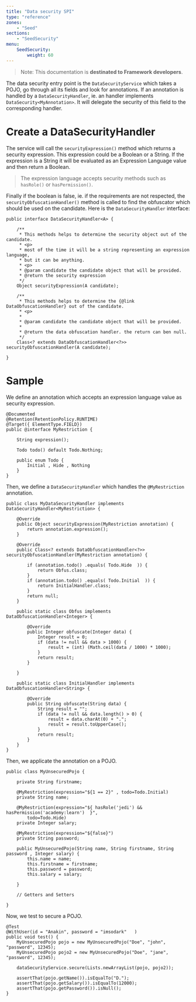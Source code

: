 ```yaml
---
title: "Data security SPI"
type: "reference"
zones:
    - "Seed"
sections:
    - "SeedSecurity"
menu:
    SeedSecurity:
        weight: 60
---
```


> Note: This documentation is **destinated to Framework developers**.

The data security entry point is the `DataSecurityService` which takes a POJO, go through all its fields and look for annotations. If an annotation is handled by a `DataSecurityHandler`, ie. an handler implements `DataSecurity<MyAnnotation>`. It will delegate the security of this field to the corresponding handler.

# Create a DataSecurityHandler

The service will call the `securityExpression()` method which returns a security expression. This expression could be a Boolean or a String. If the expression is a String it will be evaluated as an Expression Language value and then return a Boolean.

> The expression language accepts security methods such as `hasRole()` or `hasPermission()`.

Finally if the boolean is false, ie. if the requirements are not respected, the `securityObfuscationHandler()` method is called to find the obfuscator which should be used on the candidate. Here is the `DataSecurityHandler` interface:
    
    public interface DataSecurityHandler<A> {
    	
    	/**
    	 * This methods helps to determine the security object out of the candidate.
    	 * <p>
    	 * most of the time it will be a string representing an expression language,
    	 * but it can be anything.
    	 * <p>
    	 * @param candidate the candidate object that will be provided.
    	 * @return the security expression
    	 */
    	Object securityExpression(A candidate);
    	
    	/**
    	 * This methods helps to determine the {@link DataObfuscationHandler} out of the candidate.
    	 * <p>
    	 * 
    	 * @param candidate the candidate object that will be provided.
    	 * 
    	 * @return the data obfuscation handler. the return can ben null.
    	 */
    	Class<? extends DataObfuscationHandler<?>> securityObfuscationHandler(A candidate);
    	
    }

# Sample 

We define an annotation which accepts an expression language value as security expression.
    
    @Documented
    @Retention(RetentionPolicy.RUNTIME)
    @Target({ ElementType.FIELD})
    public @interface MyRestriction {
    	
    	String expression();
    	
    	Todo todo() default Todo.Nothing;
    
    	public enum Todo {
    		Initial , Hide , Nothing
    	}
    }

Then, we define a `DataSecurityHandler` which handles the `@MyRestriction` annotation.

    public class MyDataSecurityHandler implements DataSecurityHandler<MyRestriction> {
    
    	@Override
    	public Object securityExpression(MyRestriction annotation) {
    		return annotation.expression();
    	}
    
    	@Override
    	public Class<? extends DataObfuscationHandler<?>> securityObfuscationHandler(MyRestriction annotation) {
    
    		if (annotation.todo() .equals( Todo.Hide  )) {
    			return Obfus.class;
    		}
    		if (annotation.todo() .equals( Todo.Initial  )) {
    			return InitialHandler.class;
    		}
    		return null;
    	}
    	
    	public static class Obfus implements DataObfuscationHandler<Integer> {
    
    		@Override
    		public Integer obfuscate(Integer data) {
                Integer result = 0;
    			if (data != null && data > 1000) {
                	result = (int) (Math.ceil(data / 1000) * 1000);
                }
    			return result;
    		}
    		
    	}
    	
    	public static class InitialHandler implements DataObfuscationHandler<String> {
    
    		@Override
    		public String obfuscate(String data) {
    			String result = "";
    			if (data != null && data.length() > 0) {
    				result = data.charAt(0) + ".";
                    result = result.toUpperCase();
    			}
    			return result;
    		}
    	}
    }

Then, we applicate the annotation on a POJO.
    
    public class MyUnsecuredPojo {
    	
    	private String firstname;
    	
    	@MyRestriction(expression="${1 == 2}" , todo=Todo.Initial)
    	private String name;
    	
    	@MyRestriction(expression="${ hasRole('jedi') && hasPermission('academy:learn')  }",
            todo=Todo.Hide)
    	private Integer salary;
    
    	@MyRestriction(expression="${false}")
    	private String password;
    
    	public MyUnsecuredPojo(String name, String firstname, String password , Integer salary) {
    		this.name = name;
    		this.firstname = firstname;
    		this.password = password;
    		this.salary = salary;
    		
    	}
    	
        // Getters and Setters    	
    
    }


Now, we test to secure a POJO.
	
	@Test
    @WithUser(id = "Anakin", password = "imsodark"   )
	public void test() {
		MyUnsecuredPojo pojo = new MyUnsecuredPojo("Doe", "john", "password", 12345);
		MyUnsecuredPojo pojo2 = new MyUnsecuredPojo("Doe", "jane", "password", 12345);
		
		dataSecurityService.secure(Lists.newArrayList(pojo, pojo2));

		assertThat(pojo.getName()).isEqualTo("D.");
		assertThat(pojo.getSalary()).isEqualTo(12000);
		assertThat(pojo.getPassword()).isNull();
	}
